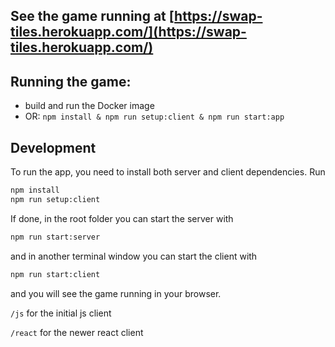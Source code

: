 ## See the game running at [https://swap-tiles.herokuapp.com/](https://swap-tiles.herokuapp.com/)

## Running the game:

- build and run the Docker image
- OR: `npm install & npm run setup:client & npm run start:app`

## Development

To run the app, you need to install both server and client dependencies.
Run

```bash
npm install
npm run setup:client
```

If done, in the root folder you can start the server with

```bash
npm run start:server
```

and in another terminal window you can start the client with

```bash
npm run start:client
```

and you will see the game running in your browser.

`/js` for the initial js client

`/react` for the newer react client
